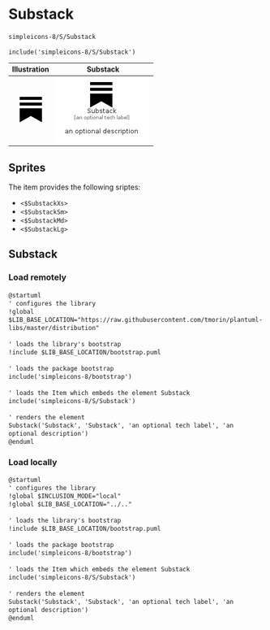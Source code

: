 # Substack


```text
simpleicons-8/S/Substack
```

```text
include('simpleicons-8/S/Substack')
```



| Illustration | Substack |
| :---: | :---: |
| ![illustration for Illustration](../../simpleicons-8/S/Substack.png) | ![illustration for Substack](../../simpleicons-8/S/Substack.Local.png) |



## Sprites
The item provides the following sriptes:

- `<$SubstackXs>`
- `<$SubstackSm>`
- `<$SubstackMd>`
- `<$SubstackLg>`





## Substack

### Load remotely
```plantuml
@startuml
' configures the library
!global $LIB_BASE_LOCATION="https://raw.githubusercontent.com/tmorin/plantuml-libs/master/distribution"

' loads the library's bootstrap
!include $LIB_BASE_LOCATION/bootstrap.puml

' loads the package bootstrap
include('simpleicons-8/bootstrap')

' loads the Item which embeds the element Substack
include('simpleicons-8/S/Substack')

' renders the element
Substack('Substack', 'Substack', 'an optional tech label', 'an optional description')
@enduml
```

### Load locally
```plantuml
@startuml
' configures the library
!global $INCLUSION_MODE="local"
!global $LIB_BASE_LOCATION="../.."

' loads the library's bootstrap
!include $LIB_BASE_LOCATION/bootstrap.puml

' loads the package bootstrap
include('simpleicons-8/bootstrap')

' loads the Item which embeds the element Substack
include('simpleicons-8/S/Substack')

' renders the element
Substack('Substack', 'Substack', 'an optional tech label', 'an optional description')
@enduml
```

